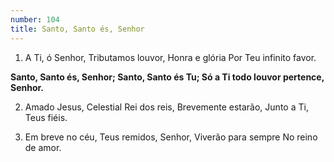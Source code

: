 ```yaml
---
number: 104
title: Santo, Santo és, Senhor
---
```


1. A Ti, ó Senhor,
  Tributamos louvor,
  Honra e glória
  Por Teu infinito favor.

  __Santo, Santo és, Senhor;
  Santo, Santo és Tu;
  Só a Ti todo louvor pertence, Senhor.__

2. Amado Jesus,
  Celestial Rei dos reis,
  Brevemente estarão,
  Junto a Ti, Teus fiéis.

3. Em breve no céu,
  Teus remidos, Senhor,
  Viverão para sempre
  No reino de amor.
